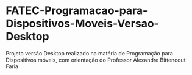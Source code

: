 # FATEC-Programacao-para-Dispositivos-Moveis-Versao-Desktop
Projeto versão Desktop realizado na matéria de Programação para Dispositivos móveis, com orientação do Professor Alexandre Bittencout Faria
